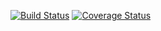 [![Build Status](https://travis-ci.org/Andretalik/adrian-otieno-bc17-week-2.svg?branch=redundancy_fix)](https://travis-ci.org/Andretalik/adrian-otieno-bc17-week-2.svg?branch=redundancy_fix)
[![Coverage Status](https://coveralls.io/repos/github/Andretalik/adrian-otieno-bc17-week-2/badge.svg?branch=redundancy_fix)](https://coveralls.io/github/Andretalik/adrian-otieno-bc17-week-2?branch=redundancy_fix)
